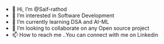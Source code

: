 - 👋 Hi, I’m @Saif-rathod
- 👀 I’m interested in Software Development
- 🌱 I’m currently learning DSA and AI-ML
- 💞️ I’m looking to collaborate on any Open source project
- 📫 How to reach me ..You can connect with me on Linkedin

<!---
Saif-rathod/Saif-rathod is a ✨ special ✨ repository because its `README.md` (this file) appears on your GitHub profile.
You can click the Preview link to take a look at your changes.
--->
